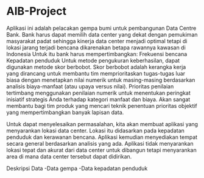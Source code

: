 # AIB-Project
Aplikasi ini adalah pelacakan gempa bumi untuk pembangunan Data Centre Bank. 
Bank harus dapat memilih data center yang dekat dengan pemukiman masyarakat padat sehingga kinerja data center menjadi optimal tetapi di lokasi jarang terjadi bencana dikarenakan betapa rawannya kawasan di Indonesia
Untuk itu bank harus mempertimbangkan: Frekuensi bencana Kepadatan penduduk
Untuk metode pengukuran keberhasilan, dapat digunakan metode skor berbobot. 
Skor berbobot adalah kerangka kerja yang dirancang untuk membantu tim memprioritaskan tugas-tugas luar biasa dengan menetapkan nilai numerik untuk masing-masing berdasarkan analisis biaya-manfaat (atau upaya versus nilai).
Prioritas penilaian tertimbang menggunakan penilaian numerik untuk menentukan peringkat inisiatif strategis Anda terhadap kategori manfaat dan biaya. 
Akan sangat membantu bagi tim produk yang mencari teknik penentuan prioritas objektif yang mempertimbangkan banyak lapisan data.

Untuk dapat menyelesaikan permasalahan, kita akan membuat aplikasi yang menyarankan lokasi data center. 
Lokasi itu didasarkan pada kepadatan penduduk dan kerawanan bencana. Aplikasi kemudian menyediakan tempat secara general berdasarkan analisis yang ada. 
Aplikasi tidak menyarankan lokasi tepat dan akurat dari data center untuk dibangun tetapi menyarankan area di mana data center tersebut dapat didirikan.

Deskripsi Data
-Data gempa
-Data kepadatan penduduk
